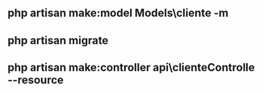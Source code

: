 ##  php artisan make:model Models\cliente -m

## php artisan migrate

##  php artisan make:controller api\clienteControlle --resource